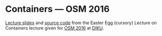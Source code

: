 # Containers — OSM 2016

[Lecture slides](slides/output/osm16-containers.pdf) and [source code](src)
from the Easter Egg (cursory) Lecture on Containers lecture given for [OSM
2016](http://www.webcitation.org/6eoBjRWvD) at [DIKU](http://www.diku.dk/).
